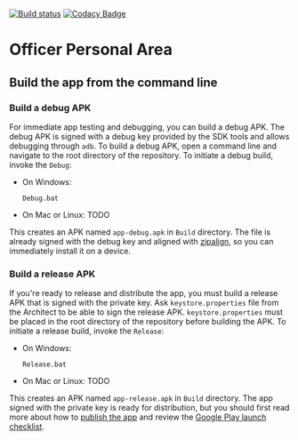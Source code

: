 [![Build status](https://build.appcenter.ms/v0.1/apps/b659d4d8-c0df-4f70-a399-c6071e0122a5/branches/master/badge)](https://appcenter.ms)
[![Codacy Badge](https://api.codacy.com/project/badge/Grade/93ba9d7b917348a0a5a342a93342bdcb)](https://www.codacy.com/app/viktor_semenov/officer-personal-area?utm_source=github.com&amp;utm_medium=referral&amp;utm_content=victorx64/officer-personal-area&amp;utm_campaign=Badge_Grade)

# Officer Personal Area
## Build the app from the command line
### Build a debug APK
For immediate app testing and debugging, you can build a debug APK. The debug APK is signed with a debug key provided by the SDK tools and allows debugging through `adb`.
To build a debug APK, open a command line and navigate to the root directory of the repository. To initiate a debug build, invoke the `Debug`:

*	On Windows:
	```Batchfile
	Debug.bat
	```
	
*	On Mac or Linux:
	TODO

This creates an APK named `app-debug.apk` in `Build` directory. The file is already signed with the debug key and aligned with [zipalign](https://developer.android.com/studio/command-line/zipalign), so you can immediately install it on a device.

### Build a release APK
If you're ready to release and distribute the app, you must build a release APK that is signed with the private key. Ask `keystore.properties` file from the Architect to be able to sign the release APK. `keystore.properties` must be placed in the root directory of the repository before building the APK. To initiate a release build, invoke the `Release`:

*	On Windows:
	```Batchfile
	Release.bat
	```

*	On Mac or Linux:
	TODO

This creates an APK named `app-release.apk` in `Build` directory. The app signed with the private key is ready for distribution, but you should first read more about how to [publish the app](https://developer.android.com/studio/publish/index.html) and review the [Google Play launch checklist](https://developer.android.com/distribute/tools/launch-checklist.html).
